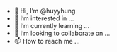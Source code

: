 - 👋 Hi, I’m @huyyhung
- 👀 I’m interested in ...
- 🌱 I’m currently learning ...
- 💞️ I’m looking to collaborate on ...
- 📫 How to reach me ...

<!---
huyyhung/huyyhung is a ✨ special ✨ repository because its `README.md` (this file) appears on your GitHub profile.
You can click the Preview link to take a look at your changes.
--->
